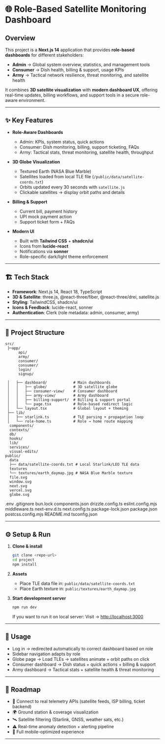 # 🌐 Role-Based Satellite Monitoring Dashboard

## Overview  
This project is a **Next.js 14** application that provides **role-based dashboards** for different stakeholders:  
- **Admin** → Global system overview, statistics, and management tools  
- **Consumer** → Dish health, billing & support, usage KPIs  
- **Army** → Tactical network resilience, threat monitoring, and satellite health  

It combines **3D satellite visualization** with **modern dashboard UX**, offering real-time updates, billing workflows, and support tools in a secure role-aware environment.

---

## ✨ Key Features  
- **Role-Aware Dashboards**
  - Admin: KPIs, system status, quick actions  
  - Consumer: Dish monitoring, billing, support ticketing, FAQs  
  - Army: Tactical stats, threat monitoring, satellite health, throughput  

- **3D Globe Visualization**
  - Textured Earth (NASA Blue Marble)  
  - Satellites loaded from local TLE file (`/public/data/satellite-coords.txt`)  
  - Orbits updated every 30 seconds with `satellite.js`  
  - Clickable satellites → display orbit paths and details  

- **Billing & Support**
  - Current bill, payment history  
  - UPI mock payment action  
  - Support ticket form + FAQs  

- **Modern UI**
  - Built with **Tailwind CSS** + **shadcn/ui**  
  - Icons from **lucide-react**  
  - Notifications via **sonner**  
  - Role-specific dark/light theme enforcement  

---

## 🏗️ Tech Stack  
- **Framework**: Next.js 14, React 18, TypeScript  
- **3D & Satellite**: three.js, @react-three/fiber, @react-three/drei, satellite.js  
- **Styling**: TailwindCSS, shadcn/ui  
- **Icons & Feedback**: lucide-react, sonner  
- **Authentication**: Clerk (role metadata: admin, consumer, army)  

---

## 📂 Project Structure  
```
src/
 ├─app/
      api/
      army/
      consumer/
      consumer/
      login/
      signup/
    
 │   ├── dashboard/            # Main dashboards
 │   │   ├── globe/            # 3D satellite globe
 │   │   ├── consumer-view/    # Consumer dashboard
 │   │   ├── army-view/        # Army dashboard
 │   │   ├── billing-support/  # Billing & support portal
 │   │   └── page.tsx          # Role-based redirect logic
 │   └── layout.tsx            # Global layout + theming
 ├── lib/
 │   ├── starlink.ts           # TLE parsing + propagation loop
 │   └── role-home.ts          # Role → home route mapping
  components/
  contexts/
  db/
  hooks/
  lib/
  services/
  visual-edits/
public/
  data
  ├── data/satellite-coords.txt # Local Starlink/LEO TLE data
  textures
  └── textures/earth_daymap.jpg # NASA Blue Marble texture
  file.svg
  window.svg
  next.svg
  vercel.svg
  globe.svg
```
.env
.gitignore
bun.lock
components.json
drizzle.config.ts
eslint.config.mjs
middleware.ts
next-env.d.ts
next.config.ts
package-lock.json
package.json
postcss.config.mjs
README.md
tsconfig.json


---

## ⚙️ Setup & Run  

1. **Clone & install**  
   ```bash
   git clone <repo-url>
   cd project
   npm install
   ```

2. **Assets**  
   - Place TLE data file in: `public/data/satellite-coords.txt`  
   - Place Earth texture in: `public/textures/earth_daymap.jpg`  
   

3. **Start development server**  
   ```bash
   npm run dev
   ```
   If you want to run it on local server:
   Visit → [http://localhost:3000](http://localhost:3000)

---

## 🚀 Usage  
- Log in → redirected automatically to correct dashboard based on role  
- Sidebar navigation adapts by role  
- Globe page → Load TLEs → satellites animate + orbit paths on click  
- Consumer dashboard → Dish status + quick actions + billing & support  
- Army dashboard → Tactical stats + satellite health & threat monitoring  

---

## 🔮 Roadmap  
- 🔗 Connect to real telemetry APIs (satellite feeds, ISP billing, ticket backend)  
- 🌍 Ground station & coverage visualization  
- 🛰 Satellite filtering (Starlink, GNSS, weather sats, etc.)  
- ⚠️ Real-time anomaly detection + alerting pipeline  
- 📱 Full mobile-optimized experience  

---

